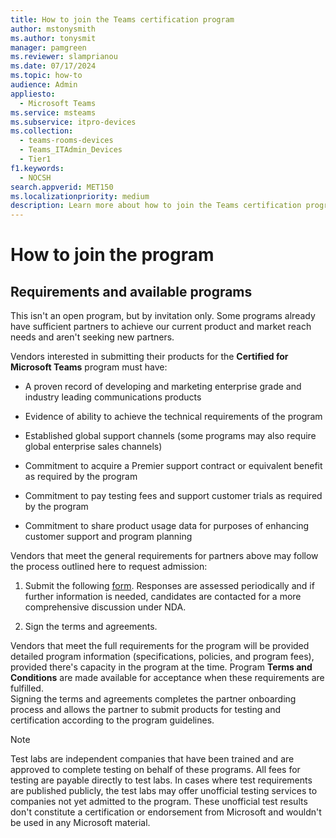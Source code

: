 ```yaml
---
title: How to join the Teams certification program
author: mstonysmith
ms.author: tonysmit
manager: pamgreen
ms.reviewer: slamprianou
ms.date: 07/17/2024
ms.topic: how-to
audience: Admin
appliesto: 
  - Microsoft Teams
ms.service: msteams
ms.subservice: itpro-devices
ms.collection: 
  - teams-rooms-devices
  - Teams_ITAdmin_Devices
  - Tier1
f1.keywords: 
  - NOCSH
search.appverid: MET150
ms.localizationpriority: medium
description: Learn more about how to join the Teams certification program.
---
```


# How to join the program

## Requirements and available programs

This isn't an open program, but by invitation only. Some programs already have sufficient partners to achieve our current product and market reach needs and aren't seeking new partners. 

Vendors interested in submitting their products for the **Certified for Microsoft Teams** program must have:

- A proven record of developing and marketing enterprise grade and industry leading communications products
- Evidence of ability to achieve the technical requirements of the program
- Established global support channels (some programs may also require global enterprise sales channels)
- Commitment to acquire a Premier support contract or equivalent benefit as required by the program
- Commitment to pay testing fees and support customer trials as required by the program

- Commitment to share product usage data for purposes of enhancing customer support and program planning

Vendors that meet the general requirements for partners above may follow the process outlined here to request admission:

1. Submit the following [form](https://forms.office.com/pages/responsepage.aspx?id=v4j5cvGGr0GRqy180BHbR6yYt89c-wxLgzhJNGTQ5kVUN0dGVERROEFHUEYxOVZNU0FVRUYxRFM5UC4u). Responses are assessed periodically and if further information is needed, candidates are contacted for a more comprehensive discussion under NDA.

1. Sign the terms and agreements.</br>

Vendors that meet the full requirements for the program will be provided detailed program information (specifications, policies, and program fees), provided there's capacity in the program at the time. Program **Terms and Conditions** are made available for acceptance when these requirements are fulfilled.</br>
Signing the terms and agreements completes the partner onboarding process and allows the partner to submit products for testing and certification according to the program guidelines.

> [!NOTE]
> Test labs are independent companies that have been trained and are approved to complete testing on behalf of these programs. All fees for testing are payable directly to test labs. In cases where test requirements are published publicly, the test labs may offer unofficial testing services to companies not yet admitted to the program. These unofficial test results don't constitute a certification or endorsement from Microsoft and wouldn't be used in any Microsoft material.